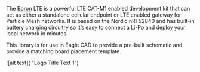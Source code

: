 The [Boron](https://docs.particle.io/datasheets/cellular/boron-datasheet/) LTE is a powerful LTE CAT-M1 enabled development kit that can act as either a standalone cellular endpoint or LTE enabled gateway for Particle Mesh networks. It is based on the Nordic nRF52840 and has built-in battery charging circuitry so it’s easy to connect a Li-Po and deploy your local network in minutes.

This library is for use in Eagle CAD to provide a pre-built schematic and provide a matching board placement template.

![alt text]( "Logo Title Text 1")
